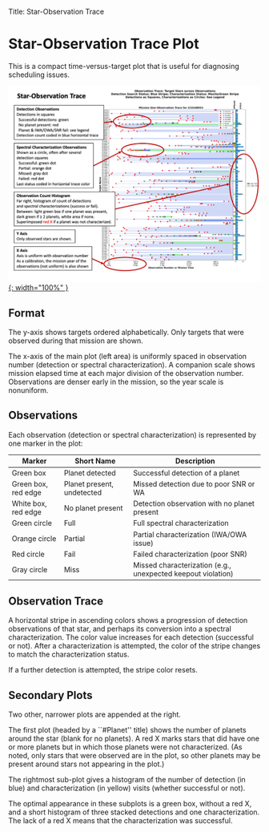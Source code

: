 Title: Star-Observation Trace

# Star-Observation Trace Plot

This is a compact time-versus-target plot that 
is useful for diagnosing scheduling issues.

[![Observation Trace](Media/annotated-star-obs-trace.png){: width="100%" }](Media/annotated-star-obs-trace.png)

## Format

The y-axis shows targets ordered alphabetically.
Only targets that were observed during that mission
are shown.

The x-axis of the main plot (left area) 
is uniformly spaced in observation number
(detection or spectral characterization).
A companion scale shows mission elapsed time at
each major division of the observation number. 
Observations are denser early in the mission, so the
year scale is nonuniform.

## Observations

Each observation (detection or spectral characterization)
is represented by one marker in the plot:

| Marker        | Short Name | Description |
| ----------- | ----------- | ----------- |
| Green box   | Planet detected|  Successful detection of a planet   |
| Green box, red edge   | Planet present, undetected |  Missed detection due to poor SNR or WA   |
| White box, red edge   | No planet present|  Detection observation with no planet present    |
| Green circle  | Full | Full spectral characterization       |
| Orange circle | Partial | Partial characterization (IWA/OWA issue)       |
| Red circle      | Fail | Failed characterization (poor SNR) |
| Gray circle | Miss | Missed characterization (e.g., unexpected keepout violation) |

## Observation Trace

A horizontal stripe in ascending colors 
shows a progression of detection
observations of that star, and perhaps its conversion into a spectral
characterization.
The color value increases for each detection (successful or not).
After a characterization is attempted, the color of the stripe
changes to match the characterization status.

If a further detection is attempted, the stripe color resets.

## Secondary Plots

Two other, narrower plots are appended at the right.

The first plot (headed by a ``#Planet'' title)
shows the number of planets
around the star (blank for no planets).
A red X marks stars that did have one or more planets
but in which those planets were not characterized.
(As noted, only stars that were observed are in the plot,
so other planets may be present around stars not 
appearing in the plot.)

The rightmost sub-plot gives a histogram of the number
of detection (in blue)
and characterization (in yellow) 
visits (whether successful or not). 

The optimal appearance in these subplots
is a green box, without a red X, and a short histogram
of three stacked detections and one characterization.
The lack of a red X means that the characterization was 
successful.
